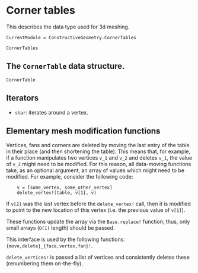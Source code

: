 # Corner tables

This describes the data type used for 3d meshing.

```@meta
CurrentModule = ConstructiveGeometry.CornerTables
```

```@docs
CornerTables
```

## The `CornerTable` data structure.
```@docs
CornerTable
```
## Iterators

 - `star`: iterates around a vertex.

## Elementary mesh modification functions

Vertices, fans and corners are deleted by moving the last entry of the
table in their place (and then shortening the table).
This means that, for example,
if a function manipulates two vertices ``v_1`` and ``v_2`` and deletes ``v_1``,
the value of ``v_2`` might need to be modified.
For this reason, all data-moving functions take, as an optional argument,
an array of values which might need to be modified.
For example, consider the following code:
```
    v = [some_vertex, some_other_vertex]
    delete_vertex!(table, v[1], v)
```
If `v[2]` was the last vertex before the `delete_vertex!` call,
then it is modified to point to the new location of this vertex
(i.e. the previous value of `v[1]`).

These functions update the array via the `Base.replace!` function;
thus, only small arrays (``O(1)`` length) should be passed.

This interface is used by the following functions:
`{move,delete}_{face,vertex,fan}!`.

`delete_vertices!` is passed a list of vertices and consistently deletes
these (renumbering them on-the-fly).
